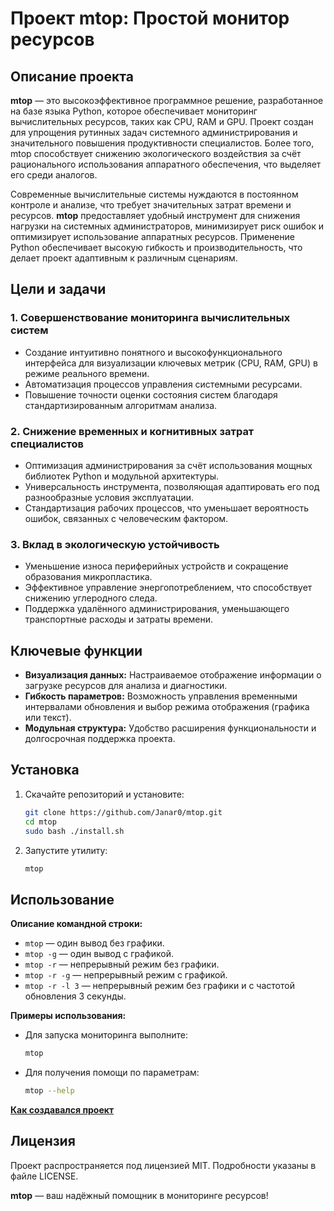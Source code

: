 # Проект mtop: Простой монитор ресурсов

## Описание проекта

**mtop** — это высокоэффективное программное решение, разработанное на базе языка Python, которое обеспечивает мониторинг вычислительных ресурсов, таких как CPU, RAM и GPU. Проект создан для упрощения рутинных задач системного администрирования и значительного повышения продуктивности специалистов. Более того, mtop способствует снижению экологического воздействия за счёт рационального использования аппаратного обеспечения, что выделяет его среди аналогов.

Современные вычислительные системы нуждаются в постоянном контроле и анализе, что требует значительных затрат времени и ресурсов. **mtop** предоставляет удобный инструмент для снижения нагрузки на системных администраторов, минимизирует риск ошибок и оптимизирует использование аппаратных ресурсов. Применение Python обеспечивает высокую гибкость и производительность, что делает проект адаптивным к различным сценариям.

## Цели и задачи

### 1. Совершенствование мониторинга вычислительных систем

- Создание интуитивно понятного и высокофункционального интерфейса для визуализации ключевых метрик (CPU, RAM, GPU) в режиме реального времени.
- Автоматизация процессов управления системными ресурсами.
- Повышение точности оценки состояния систем благодаря стандартизированным алгоритмам анализа.

### 2. Снижение временных и когнитивных затрат специалистов

- Оптимизация администрирования за счёт использования мощных библиотек Python и модульной архитектуры.
- Универсальность инструмента, позволяющая адаптировать его под разнообразные условия эксплуатации.
- Стандартизация рабочих процессов, что уменьшает вероятность ошибок, связанных с человеческим фактором.

### 3. Вклад в экологическую устойчивость

- Уменьшение износа периферийных устройств и сокращение образования микропластика.
- Эффективное управление энергопотреблением, что способствует снижению углеродного следа.
- Поддержка удалённого администрирования, уменьшающего транспортные расходы и затраты времени.

## Ключевые функции

- **Визуализация данных:** Настраиваемое отображение информации о загрузке ресурсов для анализа и диагностики.
- **Гибкость параметров:** Возможность управления временными интервалами обновления и выбор режима отображения (графика или текст).
- **Модульная структура:** Удобство расширения функциональности и долгосрочная поддержка проекта.

## Установка

1. Скачайте репозиторий и установите:

   ```bash
   git clone https://github.com/Janar0/mtop.git
   cd mtop
   sudo bash ./install.sh
   ```

2. Запустите утилиту:

   ```bash
   mtop
   ```

## Использование

**Описание командной строки:**

- `mtop` — один вывод без графики.
- `mtop -g` — один вывод с графикой.
- `mtop -r` — непрерывный режим без графики.
- `mtop -r -g` — непрерывный режим с графикой.
- `mtop -r -l 3` — непрерывный режим без графики и с частотой обновления 3 секунды.

**Примеры использования:**

- Для запуска мониторинга выполните:

  ```bash
  mtop
  ```

- Для получения помощи по параметрам:

  ```bash
  mtop --help
  ```

**[Как создавался проект](creating.md)**

## Лицензия

Проект распространяется под лицензией MIT. Подробности указаны в файле LICENSE.

**mtop** — ваш надёжный помощник в мониторинге ресурсов!

